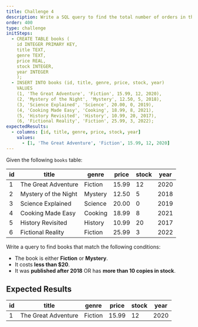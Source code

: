 ```yaml
---
title: Challenge 4
description: Write a SQL query to find the total number of orders in the `orders` table.
order: 400
type: challenge
initSteps:
  - CREATE TABLE books (
    id INTEGER PRIMARY KEY,
    title TEXT,
    genre TEXT,
    price REAL,
    stock INTEGER,
    year INTEGER
    );
  - INSERT INTO books (id, title, genre, price, stock, year)
    VALUES
    (1, 'The Great Adventure', 'Fiction', 15.99, 12, 2020),
    (2, 'Mystery of the Night', 'Mystery', 12.50, 5, 2018),
    (3, 'Science Explained', 'Science', 20.00, 0, 2019),
    (4, 'Cooking Made Easy', 'Cooking', 18.99, 8, 2021),
    (5, 'History Revisited', 'History', 10.99, 20, 2017),
    (6, 'Fictional Reality', 'Fiction', 25.99, 3, 2022);
expectedResults:
  - columns: [id, title, genre, price, stock, year]
    values:
      - [1, 'The Great Adventure', 'Fiction', 15.99, 12, 2020]
---
```


Given the following `books` table:

| id  | title                | genre   | price | stock | year |
| --- | -------------------- | ------- | ----- | ----- | ---- |
| 1   | The Great Adventure  | Fiction | 15.99 | 12    | 2020 |
| 2   | Mystery of the Night | Mystery | 12.50 | 5     | 2018 |
| 3   | Science Explained    | Science | 20.00 | 0     | 2019 |
| 4   | Cooking Made Easy    | Cooking | 18.99 | 8     | 2021 |
| 5   | History Revisited    | History | 10.99 | 20    | 2017 |
| 6   | Fictional Reality    | Fiction | 25.99 | 3     | 2022 |

Write a query to find books that match the following conditions:

- The book is either **Fiction** or **Mystery**.
- It costs **less than $20**.
- It was **published after 2018** OR has **more than 10 copies in stock**.

## Expected Results

| id  | title               | genre   | price | stock | year |
| --- | ------------------- | ------- | ----- | ----- | ---- |
| 1   | The Great Adventure | Fiction | 15.99 | 12    | 2020 |
